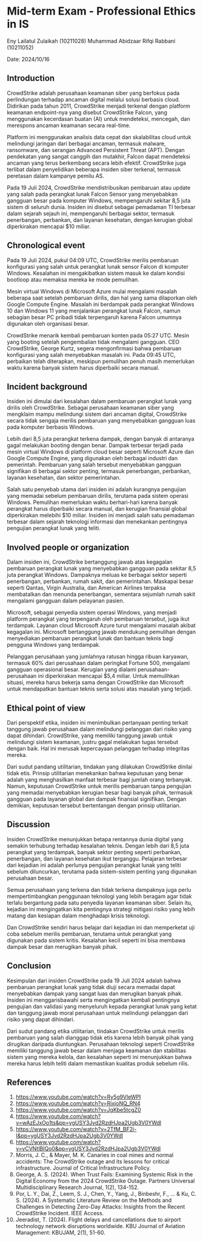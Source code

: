 # Mid-term Exam - Professional Ethics in IS
Eny Lailatul Zulaikah (10211028)
Muhammad Abidzaar Rifqi Rabbani (10211052)

Date: 2024/10/16

## Introduction
CrowdStrike adalah perusahaan keamanan siber yang berfokus pada perlindungan terhadap ancaman digital melalui solusi berbasis cloud. Didirikan pada tahun 2011, CrowdStrike menjadi terkenal dengan platform keamanan endpoint-nya yang disebut CrowdStrike Falcon, yang menggunakan kecerdasan buatan (AI) untuk mendeteksi, mencegah, dan merespons ancaman keamanan secara real-time.

Platform ini menggunakan analisis data cepat dan skalabilitas cloud untuk melindungi jaringan dari berbagai ancaman, termasuk malware, ransomware, dan serangan Advanced Persistent Threat (APT). Dengan pendekatan yang sangat canggih dan mutakhir, Falcon dapat mendeteksi ancaman yang terus berkembang secara lebih efektif. CrowdStrike juga terlibat dalam penyelidikan beberapa insiden siber terkenal, termasuk peretasan dalam kampanye pemilu AS.

Pada 19 Juli 2024, CrowdStrike mendistribusikan pembaruan atau update yang salah pada perangkat lunak Falcon Sensor yang menyebabkan gangguan besar pada komputer Windows, mempengaruhi sekitar 8,5 juta sistem di seluruh dunia. Insiden ini disebut sebagai pemadaman TI terbesar dalam sejarah sejauh ini, mempengaruhi berbagai sektor, termasuk penerbangan, perbankan, dan layanan kesehatan, dengan kerugian global diperkirakan mencapai $10 miliar.

## Chronological event
Pada 19 Juli 2024, pukul 04:09 UTC, CrowdStrike merilis pembaruan konfigurasi yang salah untuk perangkat lunak sensor Falcon di komputer Windows. Kesalahan ini mengakibatkan sistem masuk ke dalam kondisi bootloop atau memaksa mereka ke mode pemulihan.

Mesin virtual Windows di Microsoft Azure mulai mengalami masalah beberapa saat setelah pembaruan dirilis, dan hal yang sama dilaporkan oleh Google Compute Engine. Masalah ini berdampak pada perangkat Windows 10 dan Windows 11 yang menjalankan perangkat lunak Falcon, namun sebagian besar PC pribadi tidak terpengaruh karena Falcon umumnya digunakan oleh organisasi besar.

CrowdStrike menarik kembali pembaruan konten pada 05:27 UTC. Mesin yang booting setelah pengembalian tidak mengalami gangguan. CEO CrowdStrike, George Kurtz, segera mengonfirmasi bahwa pembaruan konfigurasi yang salah menyebabkan masalah ini. Pada 09:45 UTC, perbaikan telah diterapkan, meskipun pemulihan penuh masih memerlukan waktu karena banyak sistem harus diperbaiki secara manual.

## Incident background
Insiden ini dimulai dari kesalahan dalam pembaruan perangkat lunak yang dirilis oleh CrowdStrike. Sebagai perusahaan keamanan siber yang mengklaim mampu melindungi sistem dari ancaman digital, CrowdStrike secara tidak sengaja merilis pembaruan yang menyebabkan gangguan luas pada komputer berbasis Windows.

Lebih dari 8,5 juta perangkat terkena dampak, dengan banyak di antaranya gagal melakukan booting dengan benar. Dampak terbesar terjadi pada mesin virtual Windows di platform cloud besar seperti Microsoft Azure dan Google Compute Engine, yang digunakan oleh berbagai industri dan pemerintah. Pembaruan yang salah tersebut menyebabkan gangguan signifikan di berbagai sektor penting, termasuk penerbangan, perbankan, layanan kesehatan, dan sektor pemerintahan.

Salah satu penyebab utama dari insiden ini adalah kurangnya pengujian yang memadai sebelum pembaruan dirilis, terutama pada sistem operasi Windows. Pemulihan memerlukan waktu berhari-hari karena banyak perangkat harus diperbaiki secara manual, dan kerugian finansial global diperkirakan melebihi $10 miliar. Insiden ini menjadi salah satu pemadaman terbesar dalam sejarah teknologi informasi dan menekankan pentingnya pengujian perangkat lunak yang teliti.

## Involved people or organization
Dalam insiden ini, CrowdStrike bertanggung jawab atas kegagalan pembaruan perangkat lunak yang menyebabkan gangguan pada sekitar 8,5 juta perangkat Windows. Dampaknya meluas ke berbagai sektor seperti penerbangan, perbankan, rumah sakit, dan pemerintahan. Maskapai besar seperti Qantas, Virgin Australia, dan American Airlines terpaksa membatalkan dan menunda penerbangan, sementara sejumlah rumah sakit mengalami gangguan dalam pelayanan pasien.

Microsoft, sebagai penyedia sistem operasi Windows, yang menjadi platform perangkat yang terpengaruh oleh pembaruan tersebut, juga ikut terdampak. Layanan cloud Microsoft Azure turut mengalami masalah akibat kegagalan ini. Microsoft bertanggung jawab mendukung pemulihan dengan menyediakan pembaruan perangkat lunak dan bantuan teknis bagi pengguna Windows yang terdampak.

Pelanggan perusahaan yang jumlahnya ratusan hingga ribuan karyawan, termasuk 60% dari perusahaan dalam peringkat Fortune 500, mengalami gangguan operasional besar. Kerugian yang dialami perusahaan-perusahaan ini diperkirakan mencapai $5,4 miliar. Untuk memulihkan situasi, mereka harus bekerja sama dengan CrowdStrike dan Microsoft untuk mendapatkan bantuan teknis serta solusi atas masalah yang terjadi.

## Ethical point of view
Dari perspektif etika, insiden ini menimbulkan pertanyaan penting terkait tanggung jawab perusahaan dalam melindungi pelanggan dari risiko yang dapat dihindari. CrowdStrike, yang memiliki tanggung jawab untuk melindungi sistem keamanan, justru gagal melakukan tugas tersebut dengan baik. Hal ini merusak kepercayaan pelanggan terhadap integritas mereka.

Dari sudut pandang utilitarian, tindakan yang dilakukan CrowdStrike dinilai tidak etis. Prinsip utilitarian menekankan bahwa keputusan yang benar adalah yang menghasilkan manfaat terbesar bagi jumlah orang terbanyak. Namun, keputusan CrowdStrike untuk merilis pembaruan tanpa pengujian yang memadai menyebabkan kerugian besar bagi banyak pihak, termasuk gangguan pada layanan global dan dampak finansial signifikan. Dengan demikian, keputusan tersebut bertentangan dengan prinsip utilitarian.

## Discussion
Insiden CrowdStrike menunjukkan betapa rentannya dunia digital yang semakin terhubung terhadap kesalahan teknis. Dengan lebih dari 8,5 juta perangkat yang terdampak, banyak sektor penting seperti perbankan, penerbangan, dan layanan kesehatan ikut terganggu. Pelajaran terbesar dari kejadian ini adalah perlunya pengujian perangkat lunak yang teliti sebelum diluncurkan, terutama pada sistem-sistem penting yang digunakan perusahaan besar.

Semua perusahaan yang terkena dan tidak terkena dampaknya juga perlu mempertimbangkan penggunaan teknologi yang lebih beragam agar tidak terlalu bergantung pada satu penyedia layanan keamanan siber. Selain itu, kejadian ini mengingatkan kita pentingnya strategi mitigasi risiko yang lebih matang dan kesiapan dalam menghadapi krisis teknologi.

Dan CrowdStrike sendiri harus belajar dari kejadian ini dan memperketat uji coba sebelum merilis pembaruan, terutama untuk perangkat yang digunakan pada sistem kritis. Kesalahan kecil seperti ini bisa membawa dampak besar dan merugikan banyak pihak.

## Conclusion
Kesimpulan dari insiden CrowdStrike pada 19 Juli 2024 adalah bahwa pembaruan perangkat lunak yang tidak diuji secara memadai dapat menyebabkan dampak yang sangat luas dan merugikan banyak pihak. Insiden ini menggarisbawahi serta mengingatkan kembali pentingnya pengujian dan validasi yang menyeluruh kepada perangkat lunak yang ketat dan tanggung jawab moral perusahaan untuk melindungi pelanggan dari risiko yang dapat dihindari.

Dari sudut pandang etika utilitarian, tindakan CrowdStrike untuk merilis pembaruan yang salah dianggap tidak etis karena lebih banyak pihak yang dirugikan daripada diuntungkan. Perusahaan teknologi seperti CrowdStrike memiliki tanggung jawab besar dalam menjaga keamanan dan stabilitas sistem yang mereka kelola, dan kesalahan seperti ini menunjukkan bahwa mereka harus lebih teliti dalam memastikan kualitas produk sebelum rilis.

## References
1. https://www.youtube.com/watch?v=Ry5g9VleWPI
2. https://www.youtube.com/watch?v=RixjoNQ_RN4
3. https://www.youtube.com/watch?v=JgKbe5tcgZ0
4. https://www.youtube.com/watch?v=wAzEJxOo1ts&pp=ygUSY3Jvd2RzdHJpa2Ugb3V0YWdl
5. https://www.youtube.com/watch?v=2TfM_BF2i-I&pp=ygUSY3Jvd2RzdHJpa2Ugb3V0YWdl
6. https://www.youtube.com/watch?v=yCVNtlBIQo0&pp=ygUSY3Jvd2RzdHJpa2Ugb3V0YWdl
7. Morris, J. C., & Mayer, M. K. Canaries in coal mines and normal accidents: The CrowdStrike outage and its lessons for critical infrastructure. Journal of Critical Infrastructure Policy.
8. George, A. S. (2024). When Trust Fails: Examining Systemic Risk in the Digital Economy from the 2024 CrowdStrike Outage. Partners Universal Multidisciplinary Research Journal, 1(2), 134-152.
9. Por, L. Y., Dai, Z., Leem, S. J., Chen, Y., Yang, J., Binbeshr, F., ... & Ku, C. S. (2024). A Systematic Literature Review on the Methods and Challenges in Detecting Zero-Day Attacks: Insights from the Recent CrowdStrike Incident. IEEE Access.
10. Jeeradist, T. (2024). Flight delays and cancellations due to airport technology network disruptions worldwide. KBU Journal of Aviation Management: KBUJAM, 2(1), 51-60.
